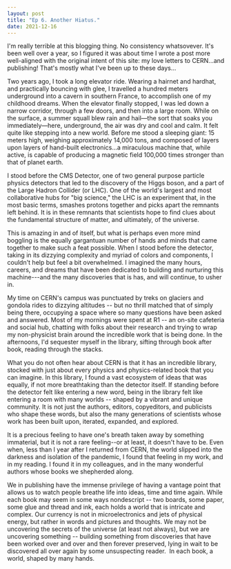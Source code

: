 ```yaml
---
layout: post
title: "Ep 6. Another Hiatus."
date: 2021-12-16
---
```


<p>I'm really terrible at this blogging thing. No consistency whatsovever. It's been well over a year, so I figured it was about time I wrote a post more well-aligned with the original intent of this site: my love letters to CERN...and publishing! That's mostly what I've been up to these days...</p>

<p>Two years ago, I took a long elevator ride. Wearing a hairnet and hardhat, and practically bouncing with glee, I travelled a hundred meters underground into a cavern in southern France, to accomplish one of my childhood dreams. When the elevator finally stopped, I was led down a narrow corridor, through a few doors, and then into a large room. While on the surface, a summer squall blew rain and hail—the sort that soaks you immediately—here, underground, the air was dry and cool and calm. It felt quite like stepping into a new world. Before me stood a sleeping giant: 15 meters high, weighing approximately 14,000 tons, and composed of layers upon layers of hand-built electronics...a miraculous machine that, while active, is capable of producing a magnetic field 100,000 times stronger than that of planet earth.</p>

<p>I stood before the CMS Detector, one of two general purpose particle physics detectors that led to the discovery of the Higgs boson, and a part of the Large Hadron Collider (or LHC). One of the world's largest and most collaborative hubs for "big science," the LHC is an experiment that, in the most basic terms, smashes protons together and picks apart the remnants left behind. It is in these remnants that scientists hope to find clues about the fundamental structure of matter, and ultimately, of the universe.</p>

<p>This is amazing in and of itself, but what is perhaps even more mind boggling is the equally gargantuan number of hands and minds that came together to make such a feat possible. When I stood before the detector, taking in its dizzying complexity and myriad of colors and components, I couldn't help but feel a bit overwhelmed. I imagined the many hours, careers, and dreams that have been dedicated to building and nurturing this machine---and the many discoveries that is has, and will continue, to usher in.</p>

<p>My time on CERN's campus was punctuated by treks on glaciers and gondola rides to dizzying altitudes -- but no thrill matched that of simply being there, occupying a space where so many questions have been asked and answered. Most of my mornings were spent at R1 -- an on-site cafeteria and social hub, chatting with folks about their research and trying to wrap my non-physicist brain around the incredible work that is being done. In the afternoons, I'd sequester myself in the library, sifting through book after book, reading through the stacks.</p>

<p>What you do not often hear about CERN is that it has an incredible library, stocked with just about every physics and physics-related book that you can imagine. In this library, I found a vast ecosystem of ideas that was equally, if not more breathtaking than the detector itself. If standing before the detector felt like entering a new word, being in the library felt like entering a room with many worlds -- shaped by a vibrant and unique community. It is not just the authors, editors, copyeditors, and publicists who shape these words, but also the many generations of scientists whose work has been built upon, iterated, expanded, and explored.</p>

<p>It is a precious feeling to have one's breath taken away by something immaterial, but it is not a rare feeling--or at least, it doesn't have to be. Even when, less than I year after I returned from CERN, the world slipped into the darkness and isolation of the pandemic, I found that feeling in my work, and in my reading. I found it in my colleagues, and in the many wonderful authors whose books we shepherded along.</p>

<p>We in publishing have the immense privilege of having a vantage point that allows us to watch people breathe life into ideas, time and time again. While each book may seem in some ways nondescript -- two boards, some paper, some glue and thread and ink, each holds a world that is intricate and complex. Our currency is not in microelectronics and jets of physical energy, but rather in words and pictures and thoughts. We may not be uncovering the secrets of the universe (at least not always), but we are uncovering something -- building something from discoveries that have been worked over and over and then forever preserved, lying in wait to be discovered all over again by some unsuspecting reader.  In each book, a world, shaped by many hands.<p/>
